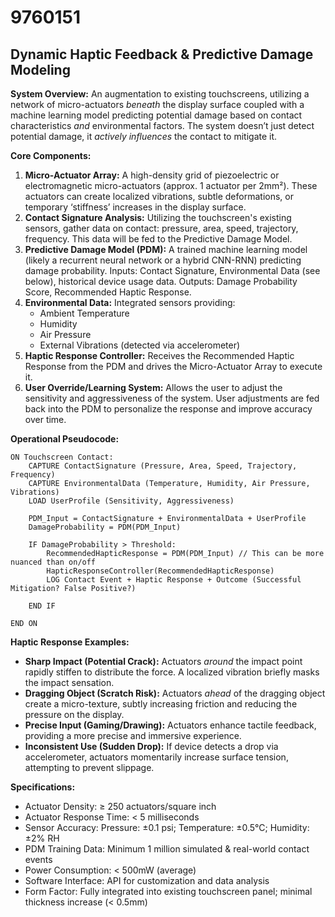 # 9760151

## Dynamic Haptic Feedback & Predictive Damage Modeling

**System Overview:** An augmentation to existing touchscreens, utilizing a network of micro-actuators *beneath* the display surface coupled with a machine learning model predicting potential damage based on contact characteristics *and* environmental factors.  The system doesn’t just detect potential damage, it *actively influences* the contact to mitigate it.

**Core Components:**

1.  **Micro-Actuator Array:** A high-density grid of piezoelectric or electromagnetic micro-actuators (approx. 1 actuator per 2mm²). These actuators can create localized vibrations, subtle deformations, or temporary ‘stiffness’ increases in the display surface.
2.  **Contact Signature Analysis:** Utilizing the touchscreen's existing sensors, gather data on contact: pressure, area, speed, trajectory, frequency. This data will be fed to the Predictive Damage Model.
3.  **Predictive Damage Model (PDM):** A trained machine learning model (likely a recurrent neural network or a hybrid CNN-RNN) predicting damage probability. Inputs: Contact Signature, Environmental Data (see below), historical device usage data. Outputs: Damage Probability Score, Recommended Haptic Response.
4.  **Environmental Data:** Integrated sensors providing:
    *   Ambient Temperature
    *   Humidity
    *   Air Pressure
    *   External Vibrations (detected via accelerometer)
5.  **Haptic Response Controller:** Receives the Recommended Haptic Response from the PDM and drives the Micro-Actuator Array to execute it.
6.  **User Override/Learning System:**  Allows the user to adjust the sensitivity and aggressiveness of the system.  User adjustments are fed back into the PDM to personalize the response and improve accuracy over time.

**Operational Pseudocode:**

```
ON Touchscreen Contact:
    CAPTURE ContactSignature (Pressure, Area, Speed, Trajectory, Frequency)
    CAPTURE EnvironmentalData (Temperature, Humidity, Air Pressure, Vibrations)
    LOAD UserProfile (Sensitivity, Aggressiveness)

    PDM_Input = ContactSignature + EnvironmentalData + UserProfile
    DamageProbability = PDM(PDM_Input)

    IF DamageProbability > Threshold:
        RecommendedHapticResponse = PDM(PDM_Input) // This can be more nuanced than on/off
        HapticResponseController(RecommendedHapticResponse)
        LOG Contact Event + Haptic Response + Outcome (Successful Mitigation? False Positive?)

    END IF

END ON
```

**Haptic Response Examples:**

*   **Sharp Impact (Potential Crack):**  Actuators *around* the impact point rapidly stiffen to distribute the force.  A localized vibration briefly masks the impact sensation.
*   **Dragging Object (Scratch Risk):**  Actuators *ahead* of the dragging object create a micro-texture, subtly increasing friction and reducing the pressure on the display.
*   **Precise Input (Gaming/Drawing):**  Actuators enhance tactile feedback, providing a more precise and immersive experience.
*   **Inconsistent Use (Sudden Drop):**  If device detects a drop via accelerometer, actuators momentarily increase surface tension, attempting to prevent slippage.

**Specifications:**

*   Actuator Density: ≥ 250 actuators/square inch
*   Actuator Response Time: < 5 milliseconds
*   Sensor Accuracy: Pressure: ±0.1 psi; Temperature: ±0.5°C; Humidity: ±2% RH
*   PDM Training Data: Minimum 1 million simulated & real-world contact events
*   Power Consumption: < 500mW (average)
*   Software Interface: API for customization and data analysis
*   Form Factor: Fully integrated into existing touchscreen panel; minimal thickness increase (< 0.5mm)
